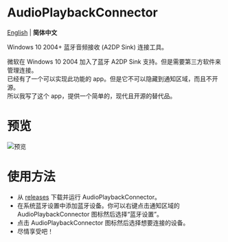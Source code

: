 # AudioPlaybackConnector
[English](https://github.com/ysc3839/AudioPlaybackConnector/blob/master/README.md) | **简体中文**

Windows 10 2004+ 蓝牙音频接收 (A2DP Sink) 连接工具。

微软在 Windows 10 2004 加入了蓝牙 A2DP Sink 支持。但是需要第三方软件来管理连接。\
已经有了一个可以实现此功能的 app。但是它不可以隐藏到通知区域，而且不开源。\
所以我写了这个 app，提供一个简单的，现代且开源的替代品。

# 预览
![预览](https://cdn.jsdelivr.net/gh/ysc3839/AudioPlaybackConnector@master/AudioPlaybackConnector.gif)

# 使用方法
* 从 [releases](https://github.com/ysc3839/AudioPlaybackConnector/releases) 下载并运行 AudioPlaybackConnector。
* 在系统蓝牙设置中添加蓝牙设备。你可以右键点击通知区域的 AudioPlaybackConnector 图标然后选择“蓝牙设置”。
* 点击 AudioPlaybackConnector 图标然后选择想要连接的设备。
* 尽情享受吧！
